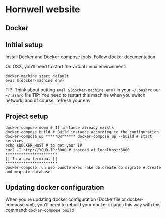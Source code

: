 # Hornwell website

## Docker

## Initial setup

Install Docker and Docker-compose tools. Follow docker documentation

On OSX, you'll need to start the virtual Linux environment:

    docker-machine start default
    eval $(docker-machine env)

TIP: Think about putting `eval $(docker-machine env)` in your `~/.bashrc` our `~/.zshrc` file
TIP: You need to restart this machine when you switch network, and of course, refresh your env

## Project setup

    docker-compose down # If instance already exists
    docker-compose build # Build instance according to the configuration
    docker-compose up *****OR****** docker-compose up --build # start services 
    echo $DOCKER_HOST # to get your IP
    curl -I http://YOUR-IP:3000 # instead of localhost:3000
    ***********************
    || In a new terminal ||
    ***********************
    docker-compose run web bundle exec rake db:create db:migrate # Create and migrate database

## Updating docker configuration

When you're updating docker configuration (Dockerfile or docker-compose.yml), you'll need to rebuild your docker images this way with this command: `docker-compose build`
